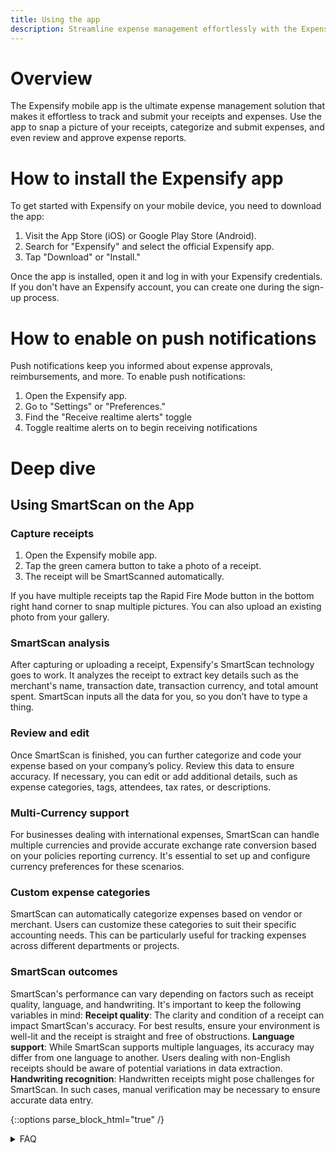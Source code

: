 ```yaml
---
title: Using the app
description: Streamline expense management effortlessly with the Expensify mobile app. Learn how to install, enable push notifications, and use SmartScan to capture, categorize, and track expenses. Versatile for personal and business use, Expensify is a secure and automated solution for managing your finances on the go.
---
```


# Overview
The Expensify mobile app is the ultimate expense management solution that makes it effortless to track and submit your receipts and expenses. Use the app to snap a picture of your receipts, categorize and submit expenses, and even review and approve expense reports.

# How to install the Expensify app
To get started with Expensify on your mobile device, you need to download the app:
1. Visit the App Store (iOS) or Google Play Store (Android).
2. Search for "Expensify" and select the official Expensify app.
3. Tap "Download" or "Install."
   
Once the app is installed, open it and log in with your Expensify credentials. If you don't have an Expensify account, you can create one during the sign-up process.

# How to enable on push notifications
Push notifications keep you informed about expense approvals, reimbursements, and more. To enable push notifications:
1. Open the Expensify app.
2. Go to "Settings" or "Preferences."
3. Find the "Receive realtime alerts" toggle
4. Toggle realtime alerts on to begin receiving notifications
   
# Deep dive
## Using SmartScan on the App
### Capture receipts
1. Open the Expensify mobile app. 
2. Tap the green camera button to take a photo of a receipt.
3. The receipt will be SmartScanned automatically.
   
If you have multiple receipts tap the Rapid Fire Mode button in the bottom right hand corner to snap multiple pictures. You can also upload an existing photo from your gallery.
### SmartScan analysis 
After capturing or uploading a receipt, Expensify's SmartScan technology goes to work. It analyzes the receipt to extract key details such as the merchant's name, transaction date, transaction currency, and total amount spent. SmartScan inputs all the data for you, so you don’t have to type a thing.
### Review and edit 
Once SmartScan is finished, you  can further categorize and code your expense based on your company’s policy. Review this data to ensure accuracy. If necessary, you can edit or add additional details, such as expense categories, tags, attendees, tax rates, or descriptions.
### Multi-Currency support
For businesses dealing with international expenses, SmartScan can handle multiple currencies and provide accurate exchange rate conversion based on your policies reporting currency. It's essential to set up and configure currency preferences for these scenarios.
### Custom expense categories 
SmartScan can automatically categorize expenses based on vendor or merchant. Users can customize these categories to suit their specific accounting needs. This can be particularly useful for tracking expenses across different departments or projects.
### SmartScan outcomes
SmartScan's performance can vary depending on factors such as receipt quality, language, and handwriting. It's important to keep the following variables in mind:
**Receipt quality**: The clarity and condition of a receipt can impact SmartScan's accuracy. For best results, ensure your environment is well-lit and the receipt is straight and free of obstructions.
**Language support**: While SmartScan supports multiple languages, its accuracy may differ from one language to another. Users dealing with non-English receipts should be aware of potential variations in data extraction.
**Handwriting recognition**: Handwritten receipts might pose challenges for SmartScan. In such cases, manual verification may be necessary to ensure accurate data entry.


{::options parse_block_html="true" /}
<details>
{::options parse_block_html="false" /}
<summary>FAQ</summary> {: #faq}

## Can I use the mobile app for both personal and business expenses?
Yes, you can use Expensify for personal and business expenses. It's versatile and suitable for both individual and corporate use. Check out our personal and business plans [here](https://www.expensify.com/pricing) to see what might be right for you.

## Is it possible to categorize and tag expenses on the mobile app?
Yes, you can categorize and tag expenses on the mobile app. The app allows you to customize categories and tags to help organize and track your spending.

## What should I do if I encounter issues with the mobile app, such as login problems or crashes?
If you experience issues, first make sure you’re using the most recent version of the app. You can also try to restarting the app. If the issue persists, you can start a chat with Concierge in the app or write to [concierge@expensify.com](mailto:concierge@expensify.com).

## Is the mobile app secure for managing sensitive financial information?
Expensify takes security seriously and employs encryption and other security measures to protect your data. It's important to use strong, unique passwords and enable device security features like biometric authentication.

## Can I use the mobile app offline, and will my data sync when I'm back online?
Yes, you can use the mobile app offline to capture receipts and create expenses. The app will sync your data once you have an internet connection.

</details>